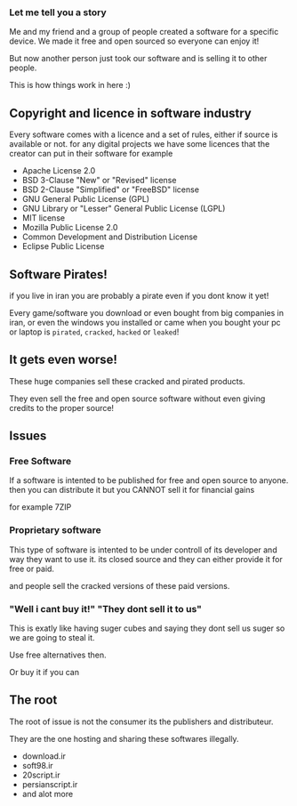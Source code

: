 ### Let me tell you a story

Me and my friend and a group of people created a software for a specific device.
We made it free and open sourced so everyone can enjoy it!

But now another person just took our software and is selling it to other people.

This is how things work in here :)

## Copyright and licence in software industry

Every software comes with a licence and a set of rules, either if source is available or not.
for any digital projects we have some licences that the creator can put in their software for example

* Apache License 2.0
* BSD 3-Clause "New" or "Revised" license
* BSD 2-Clause "Simplified" or "FreeBSD" license
* GNU General Public License (GPL)
* GNU Library or "Lesser" General Public License (LGPL)
* MIT license
* Mozilla Public License 2.0
* Common Development and Distribution License
* Eclipse Public License

## Software Pirates!

if you live in iran you are probably a pirate even if you dont know it yet!

Every game/software you download or even bought from big companies in iran, or even the windows you installed or came when you bought your pc or laptop is `pirated`, `cracked`, `hacked` or `leaked`!

## It gets even worse!

These huge companies sell these cracked and pirated products.

They even sell the free and open source software without even giving credits to the proper source!

## Issues

### Free Software

If a software is intented to be published for free and open source to anyone. then you can distribute it but you CANNOT sell it for financial gains

for example 7ZIP

### Proprietary software

This type of software is intented to be under controll of its developer and way they want to use it. its closed source and they can either provide it for free or paid.

and people sell the cracked versions of these paid versions.

### "Well i cant buy it!" "They dont sell it to us"

This is exatly like having suger cubes and saying they dont sell us suger so we are going to steal it.

Use free alternatives then.

Or buy it if you can

## The root 

The root of issue is not the consumer its the publishers and distributeur.

They are the one hosting and sharing these softwares illegally.

* download.ir
* soft98.ir
* 20script.ir
* persianscript.ir
* and alot more